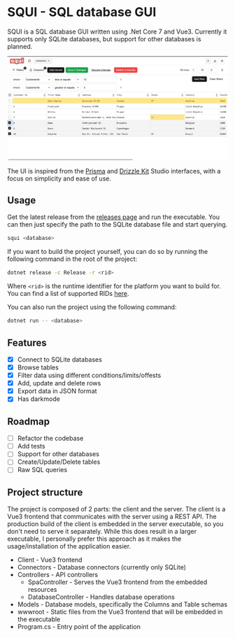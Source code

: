 # SQUI - SQL database GUI

SQUI is a SQL database GUI written using .Net Core 7 and Vue3. Currently it supports only SQLite databases, but support for other databases is planned.

![squi interface](./assets/index.png)

The UI is inspired from the [Prisma](https://www.prisma.io/studio) and [Drizzle Kit](https://orm.drizzle.team/drizzle-studio/overview) Studio interfaces, with a focus on simplicity and ease of use.

## Usage

Get the latest release from the [releases page](https://github.com/CatalinIuga/squi/releases) and run the executable. You can then just specify the path to the SQLite database file and start querying.

```bash
squi <database>
```

If you want to build the project yourself, you can do so by running the following command in the root of the project:

```bash
dotnet release -c Release -r <rid>
```

Where `<rid>` is the runtime identifier for the platform you want to build for. You can find a list of supported RIDs [here](https://docs.microsoft.com/en-us/dotnet/core/rid-catalog).

You can also run the project using the following command:

```bash
dotnet run -- <database>
```

## Features

- [x] Connect to SQLite databases
- [x] Browse tables
- [x] Filter data using different conditions/limits/offests
- [x] Add, update and delete rows
- [x] Export data in JSON format
- [x] Has darkmode 

## Roadmap

- [ ] Refactor the codebase
- [ ] Add tests
- [ ] Support for other databases
- [ ] Create/Update/Delete tables
- [ ] Raw SQL queries

## Project structure

The project is composed of 2 parts: the client and the server. The client is a Vue3 frontend that communicates with the server using a REST API. The production build of the client is embedded in the server executable, so you don't need to serve it separately. While this does result in a larger executable, I personally prefer this approach as it makes the usage/installation of the application easier.

- Client - Vue3 frontend
- Connectors - Database connectors (currently only SQLite)
- Controllers - API controllers
  - SpaController - Serves the Vue3 frontend from the embedded resources
  - DatabaseController - Handles database operations
- Models - Database models, specifically the Columns and Table schemas
- wwwroot - Static files from the Vue3 frontend that will be embedded in the executable
- Program.cs - Entry point of the application
